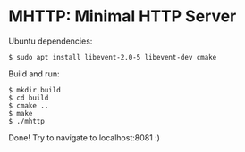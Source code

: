 # MHTTP: Minimal HTTP Server

Ubuntu dependencies:

~~~
$ sudo apt install libevent-2.0-5 libevent-dev cmake
~~~

Build and run:

~~~
$ mkdir build
$ cd build
$ cmake ..
$ make
$ ./mhttp
~~~

Done! Try to navigate to localhost:8081 :)
